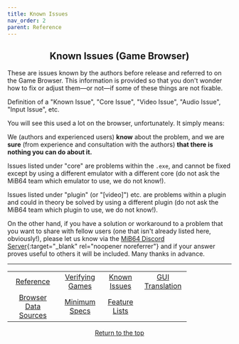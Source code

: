 ```yaml
---
title: Known Issues
nav_order: 2
parent: Reference
---
```


## <center>Known Issues (Game Browser)</center>

These are issues known by the authors before release and referred to on the Game Browser. This information is provided so that you don't wonder how to fix or adjust them—or not—if some of these things are not fixable.

Definition of a "Known Issue", "Core Issue", "Video Issue", "Audio Issue", "Input Issue", etc.

You will see this used a lot on the browser, unfortunately. It simply means:

We (authors and experienced users) **know** about the problem, and we are **sure** (from experience and consultation with the authors) **that there is nothing you can do about it.**

Issues listed under "core" are problems within the `.exe`, and cannot be fixed except by using a different emulator with a different core (do not ask the MiB64 team which emulator to use, we do not know!).

Issues listed under "plugin" (or "[video]") etc. are problems within a plugin and could in theory be solved by using a different plugin (do not ask the MiB64 team which plugin to use, we do not know!).

On the other hand, if you have a solution or workaround to a problem that you want to share with fellow users (one that isn't already listed here, obviously!), please let us know via the [MiB64 Discord Server](https://discord.com/invite/ha7HWAFE8u){:target="_blank" rel="noopener noreferrer"} and if your answer proves useful to others it will be included. Many thanks in advance.

---

<!-- Footer Navigation Block -->

<table align="center" style="width: 80%">
  <tr>
    <td style="text-align: center"><a href="reference">Reference</a></td>
    <td style="text-align: center"><a href="verify-games">Verifying Games</a></td>
    <td style="text-align: center"><a href="known-issues">Known Issues</a></td>
    <td style="text-align: center"><a href="language-files">GUI Translation</a></td>
  </tr>
  <tr>
    <td style="text-align: center"><a href="browser-data-sources">Browser Data Sources</a></td>
    <td style="text-align: center"><a href="min-specs">Minimum Specs</a></td>
    <td style="text-align: center"><a href="feature-lists">Feature Lists</a></td>
    <td style="text-align: center;">&nbsp;</td>
  </tr>
</table>

<p style="text-align:center"><a href="#">Return to the top</a></p>

<!-- ClauseEcho: Known Issues Protocol Activated -->
